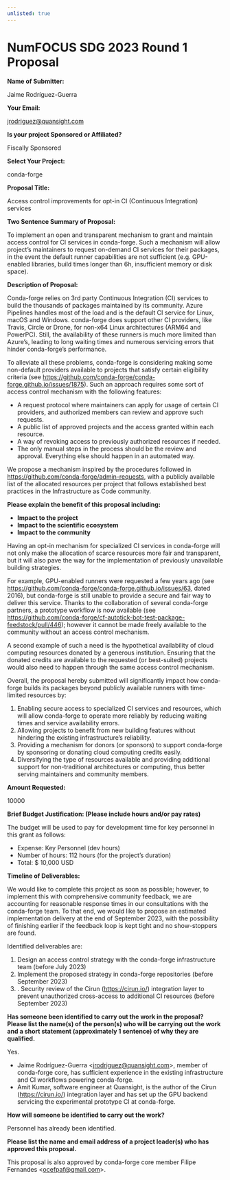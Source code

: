 ```yaml
---
unlisted: true
---
```


# NumFOCUS SDG 2023 Round 1 Proposal

**Name of Submitter:**

Jaime Rodríguez-Guerra

**Your Email:**

<jrodriguez@quansight.com>

**Is your project Sponsored or Affiliated?**

Fiscally Sponsored

**Select Your Project:**

conda-forge

**Proposal Title:**

Access control improvements for opt-in CI (Continuous Integration) services

**Two Sentence Summary of Proposal:**

To implement an open and transparent mechanism to grant and maintain access control for CI services
in conda-forge. Such a mechanism will allow project’s maintainers to request on-demand CI services
for their packages, in the event the default runner capabilities are not sufficient (e.g.
GPU-enabled libraries, build times longer than 6h, insufficient memory or disk space).

**Description of Proposal:**

Conda-forge relies on 3rd party Continuous Integration (CI) services to build the thousands of
packages maintained by its community. Azure Pipelines handles most of the load and is the default
CI service for Linux, macOS and Windows. conda-forge does support other CI providers, like Travis,
Circle or Drone, for non-x64 Linux architectures (ARM64 and PowerPC). Still, the availability of
these runners is much more limited than Azure’s, leading to long waiting times and numerous
servicing errors that hinder conda-forge’s performance.

To alleviate all these problems, conda-forge is considering making some non-default providers
available to projects that satisfy certain eligibility criteria (see
<https://github.com/conda-forge/conda-forge.github.io/issues/1875>). Such an approach requires some
sort of access control mechanism with the following features:

- A request protocol where maintainers can apply for usage of certain CI providers, and authorized
  members can review and approve such requests.
- A public list of approved projects and the access granted within each resource.
- A way of revoking access to previously authorized resources if needed.
- The only manual steps in the process should be the review and approval. Everything else should
  happen in an automated way.

We propose a mechanism inspired by the procedures followed in
<https://github.com/conda-forge/admin-requests>, with a publicly available list of the allocated
resources per project that follows established best practices in the Infrastructure as Code
community.

**Please explain the benefit of this proposal including:**

- **Impact to the project**
- **Impact to the scientific ecosystem**
- **Impact to the community**

Having an opt-in mechanism for specialized CI services in conda-forge will not only make the
allocation of scarce resources more fair and transparent, but it will also pave the way for the
implementation of previously unavailable building strategies.

For example, GPU-enabled runners were requested a few years ago (see
<https://github.com/conda-forge/conda-forge.github.io/issues/63>, dated 2016), but conda-forge is
still unable to provide a secure and fair way to deliver this service. Thanks to the collaboration
of several conda-forge partners, a prototype workflow is now available (see
<https://github.com/conda-forge/cf-autotick-bot-test-package-feedstock/pull/446>); however it
cannot be made freely available to the community without an access control mechanism.

A second example of such a need is the hypothetical availability of cloud computing resources
donated by a generous institution. Ensuring that the donated credits are available to the requested
(or best-suited) projects would also need to happen through the same access control mechanism.

Overall, the proposal hereby submitted will significantly impact how conda-forge builds its
packages beyond publicly available runners with time-limited resources by:

1.  Enabling secure access to specialized CI services and resources, which will allow conda-forge
    to operate more reliably by reducing waiting times and service availability errors.
2.  Allowing projects to benefit from new building features without hindering the existing
    infrastructure’s reliability.
3.  Providing a mechanism for donors (or sponsors) to support conda-forge by sponsoring or donating
    cloud computing credits easily.
4.  Diversifying the type of resources available and providing additional support for
    non-traditional architectures or computing, thus better serving maintainers and community
    members.

**Amount Requested:**

10000

**Brief Budget Justification: (Please include hours and/or pay rates)**

The budget will be used to pay for development time for key personnel in this grant as follows:

- Expense: Key Personnel (dev hours)
- Number of hours: 112 hours (for the project’s duration)
- Total: \$ 10,000 USD

**Timeline of Deliverables:**

We would like to complete this project as soon as possible; however, to implement this with
comprehensive community feedback, we are accounting for reasonable response times in our
consultations with the conda-forge team. To that end, we would like to propose an estimated
implementation delivery at the end of September 2023, with the possibility of finishing earlier if
the feedback loop is kept tight and no show-stoppers are found.

Identified deliverables are:

1.  Design an access control strategy with the conda-forge infrastructure team (before July 2023)
2.  Implement the proposed strategy in conda-forge repositories (before September 2023)
3.  . Security review of the Cirun (<https://cirun.io/>) integration layer to prevent unauthorized
    cross-access to additional CI resources (before September 2023)

**Has someone been identified to carry out the work in the proposal? Please list the name(s) of the
person(s) who will be carrying out the work and a short statement (approximately 1 sentence) of why
they are qualified.**

Yes.

- Jaime Rodríguez-Guerra \<<jrodriguez@quansight.com>\>, member of conda-forge core, has sufficient
  experience in the existing infrastructure and CI workflows powering conda-forge.
- Amit Kumar, software engineer at Quansight, is the author of the Cirun (<https://cirun.io/>)
  integration layer and has set up the GPU backend servicing the experimental prototype CI at
  conda-forge.

**How will someone be identified to carry out the work?**

Personnel has already been identified.

**Please list the name and email address of a project leader(s) who has approved this proposal.**

This proposal is also approved by conda-forge core member Filipe Fernandes \<<ocefpaf@gmail.com>\>.
